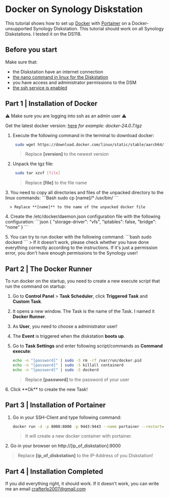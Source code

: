 # Docker on Synology Diskstation


This tutorial shows how to set up [Docker](https://www.docker.com) with [Portainer](https://www.portainer.io) on a Docker-unsupported Synology Diskstation. 
This tutorial should work on all Synology Diskstations. I tested it on the DS118.

## Before you start

Make sure that:
- the Diskstation have an internet connection
- [the nano command in linux for the Diskstation](https://think.unblog.ch/nano-auf-synology-nas-installieren/)
- you have access and administrator permissions to the DSM
- [the ssh service is enabled](https://kb.synology.com/de-de/DSM/tutorial/How_to_login_to_DSM_with_root_permission_via_SSH_Telnet)

## Part 1 | Installation of Docker

⚠️ Make sure you are logging into ssh as an admin user ⚠️

Get the latest docker version: [here](https://download.docker.com/linux/static/stable/aarch64/) *for example: docker-24.0.7.tgz*

1. Execute the following command in the terminal to download docker:

   ```Bash
    sudo wget https://download.docker.com/linux/static/stable/aarch64/[version]
   ```
   
   > Replace **[version]** to the newest version

2. Unpack the tgz file:
   ```Bash
    sudo tar xzvf [file]
   ```

   > Replace **[file]** to the file name

<p></p>
3. You need to copy all directories and files of the unpacked directory to the linux commands:
   ```Bash
    sudo cp [name]/* /usr/bin/
   ```

      > Replace **[name]** to the name of the unpacked docker file

<p></p>
4. Create the /etc/docker/daemon.json configuration file with the following configuration:
   ```json
    {
     "storage-driver": "vfs",
     "iptables": false,
     "bridge": "none"
   }
   ```

<p></p>
5. You can try to run docker with the following command:
   ```bash
    sudo dockerd
   ```
   > If it doesn't work, please check whether you have done everything correctly according to the instructions. If it's just a permission error, you don't have enough permissions to the Synology user!

## Part 2 | The Docker Runner

To run docker on the startup, you need to create a new execute script that run the command on startup:

1. Go to **Control Panel** > **Task Scheduler**, click **Triggered Task** and **Custom Task**.
2. It opens a new window. The Task is the name of the Task. I named it **Docker Runner**.
3. As **User**, you need to choose a administrator user!
4. The **Event** is triggered when the diskstation **boots up**.
5. Go to **Task Settings** and enter following script/commands as **Command execute**:

   ```Bash
   echo -n "[password]" | sudo -S rm -rf /var/run/docker.pid
   echo -n "[password]" | sudo -S killall containerd
   echo -n "[password]" | sudo -S dockerd
   ```
   
   > Replace **[password]** to the password of your user

<p></p>
6. Click **Ok** to create the new Task!

## Part 3 | Installation of Portainer

1. Go in your SSH-Client and type following command:

   ```Bash
   docker run -d -p 8000:8000 -p 9443:9443 --name portainer --restart=always -v /var/run/docker.sock:/var/run/docker.sock -v portainer_data:/data portainer/portainer-ce:latest
   ```
   
   > It will create a new docker container with portainer.

<p></p>
2. Go in your browser on http://[ip_of_diskstation]:9000

   > Replace **[ip_of_diskstation]** to the IP-Address of you Diskstation!

## Part 4 | Installation Completed

If you did everything right, it should work. If it doesn't work, you can write me an email <a href="mailto:crafterlp2007@gmail.com">crafterlp2007@gmail.com</a>
